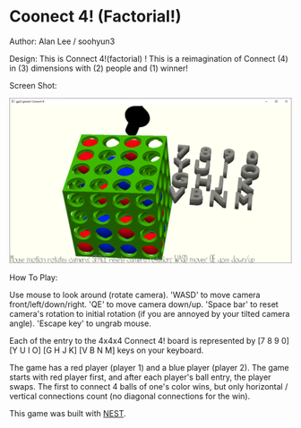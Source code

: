 # Coonect 4! (Factorial!)

Author: Alan Lee / soohyun3

Design: This is Connect 4!(factorial) ! This is a reimagination of Connect (4) in (3) dimensions with (2) people and (1) winner!

Screen Shot:

![Screen Shot](screenshot.png)

How To Play:

Use mouse to look around (rotate camera).
'WASD' to move camera front/left/down/right.
'QE' to move camera down/up.
'Space bar' to reset camera's rotation to initial rotation (if you are annoyed by your tilted camera angle).
'Escape key' to ungrab mouse.

Each of the entry to the 4x4x4 Connect 4! board is represented by
[7 8 9 0]
[Y U I O]
[G H J K]
[V B N M]
keys on your keyboard.

The game has a red player (player 1) and a blue player (player 2).
The game starts with red player first, and after each player's ball entry, the player swaps.
The first to connect 4 balls of one's color wins, but only horizontal / vertical connections count (no diagonal connections for the win).

This game was built with [NEST](NEST.md).
